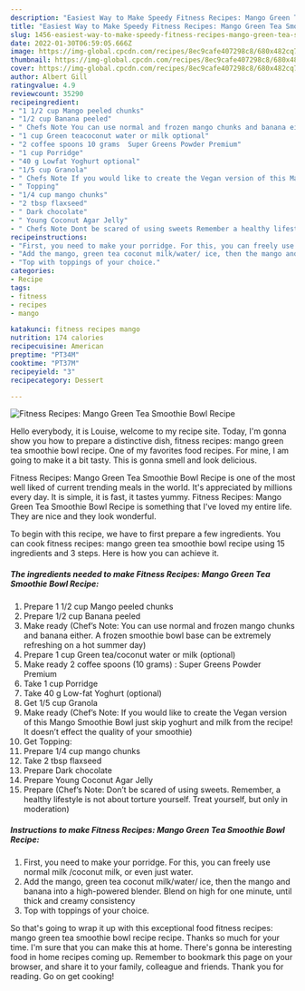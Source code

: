 ```yaml
---
description: "Easiest Way to Make Speedy Fitness Recipes: Mango Green Tea Smoothie Bowl Recipe"
title: "Easiest Way to Make Speedy Fitness Recipes: Mango Green Tea Smoothie Bowl Recipe"
slug: 1456-easiest-way-to-make-speedy-fitness-recipes-mango-green-tea-smoothie-bowl-recipe
date: 2022-01-30T06:59:05.666Z
image: https://img-global.cpcdn.com/recipes/8ec9cafe407298c8/680x482cq70/fitness-recipes-mango-green-tea-smoothie-bowl-recipe-recipe-main-photo.jpg
thumbnail: https://img-global.cpcdn.com/recipes/8ec9cafe407298c8/680x482cq70/fitness-recipes-mango-green-tea-smoothie-bowl-recipe-recipe-main-photo.jpg
cover: https://img-global.cpcdn.com/recipes/8ec9cafe407298c8/680x482cq70/fitness-recipes-mango-green-tea-smoothie-bowl-recipe-recipe-main-photo.jpg
author: Albert Gill
ratingvalue: 4.9
reviewcount: 35290
recipeingredient:
- "1 1/2 cup Mango peeled chunks"
- "1/2 cup Banana peeled"
- " Chefs Note You can use normal and frozen mango chunks and banana either A frozen smoothie bowl base can be extremely refreshing on a hot summer day"
- "1 cup Green teacoconut water or milk optional"
- "2 coffee spoons 10 grams  Super Greens Powder Premium"
- "1 cup Porridge"
- "40 g Lowfat Yoghurt optional"
- "1/5 cup Granola"
- " Chefs Note If you would like to create the Vegan version of this Mango Smoothie Bowl just skip yoghurt and milk from the recipe It doesnt effect the quality of your smoothie"
- " Topping"
- "1/4 cup mango chunks"
- "2 tbsp flaxseed"
- " Dark chocolate"
- " Young Coconut Agar Jelly"
- " Chefs Note Dont be scared of using sweets Remember a healthy lifestyle is not about torture yourself Treat yourself but only in moderation"
recipeinstructions:
- "First, you need to make your porridge. For this, you can freely use normal milk /coconut milk, or even just water."
- "Add the mango, green tea coconut milk/water/ ice, then the mango and banana into a high-powered blender. Blend on high for one minute, until thick and creamy consistency"
- "Top with toppings of your choice."
categories:
- Recipe
tags:
- fitness
- recipes
- mango

katakunci: fitness recipes mango 
nutrition: 174 calories
recipecuisine: American
preptime: "PT34M"
cooktime: "PT37M"
recipeyield: "3"
recipecategory: Dessert

---
```



![Fitness Recipes: Mango Green Tea Smoothie Bowl Recipe](https://img-global.cpcdn.com/recipes/8ec9cafe407298c8/680x482cq70/fitness-recipes-mango-green-tea-smoothie-bowl-recipe-recipe-main-photo.jpg)

Hello everybody, it is Louise, welcome to my recipe site. Today, I'm gonna show you how to prepare a distinctive dish, fitness recipes: mango green tea smoothie bowl recipe. One of my favorites food recipes. For mine, I am going to make it a bit tasty. This is gonna smell and look delicious.



Fitness Recipes: Mango Green Tea Smoothie Bowl Recipe is one of the most well liked of current trending meals in the world. It's appreciated by millions every day. It is simple, it is fast, it tastes yummy. Fitness Recipes: Mango Green Tea Smoothie Bowl Recipe is something that I've loved my entire life. They are nice and they look wonderful.


To begin with this recipe, we have to first prepare a few ingredients. You can cook fitness recipes: mango green tea smoothie bowl recipe using 15 ingredients and 3 steps. Here is how you can achieve it.

<!--inarticleads1-->

##### The ingredients needed to make Fitness Recipes: Mango Green Tea Smoothie Bowl Recipe:

1. Prepare 1 1/2 cup Mango peeled chunks
1. Prepare 1/2 cup Banana peeled
1. Make ready  (Chef’s Note: You can use normal and frozen mango chunks and banana either. A frozen smoothie bowl base can be extremely refreshing on a hot summer day)
1. Prepare 1 cup Green tea/coconut water or milk (optional)
1. Make ready 2 coffee spoons (10 grams) : Super Greens Powder Premium
1. Take 1 cup Porridge
1. Take 40 g Low-fat Yoghurt (optional)
1. Get 1/5 cup Granola
1. Make ready  (Chef’s Note: If you would like to create the Vegan version of this Mango Smoothie Bowl just skip yoghurt and milk from the recipe! It doesn’t effect the quality of your smoothie)
1. Get  Topping:
1. Prepare 1/4 cup mango chunks
1. Take 2 tbsp flaxseed
1. Prepare  Dark chocolate
1. Prepare  Young Coconut Agar Jelly
1. Prepare  (Chef’s Note: Don’t be scared of using sweets. Remember, a healthy lifestyle is not about torture yourself. Treat yourself, but only in moderation)




<!--inarticleads2-->

##### Instructions to make Fitness Recipes: Mango Green Tea Smoothie Bowl Recipe:

1. First, you need to make your porridge. For this, you can freely use normal milk /coconut milk, or even just water.
1. Add the mango, green tea coconut milk/water/ ice, then the mango and banana into a high-powered blender. Blend on high for one minute, until thick and creamy consistency
1. Top with toppings of your choice.




So that's going to wrap it up with this exceptional food fitness recipes: mango green tea smoothie bowl recipe recipe. Thanks so much for your time. I'm sure that you can make this at home. There's gonna be interesting food in home recipes coming up. Remember to bookmark this page on your browser, and share it to your family, colleague and friends. Thank you for reading. Go on get cooking!
